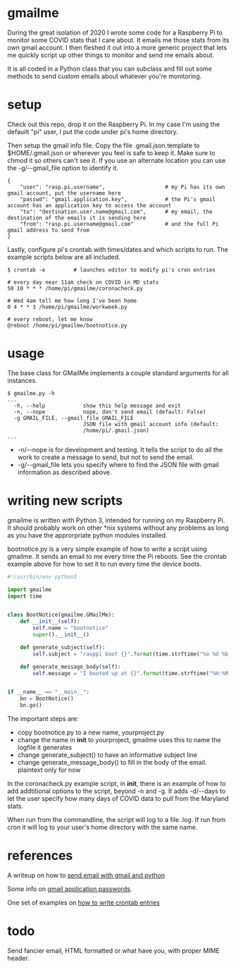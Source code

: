 # gmailme
During the great isolation of 2020 I wrote some code for a Raspberry Pi to monitor some COVID stats that I care about. It emails me those stats from its own gmail account. I then fleshed it out into a more generic project that lets me quickly script up other things to monitor and send me emails about.

It is all coded in a Python class that you can subclass and fill out some methods to send custom emails about whatever you're monitoring.

# setup
Check out this repo, drop it on the Raspberry Pi. In my case I'm using the defauilt "pi" user, I put the code under pi's home directory.

Then setup the gmail info file. Copy the file .gmail.json.template to $HOME/.gmail.json or wherever you feel is safe to keep it. Make sure to chmod it so others can't see it. If you use an alternate location you can use the -g/--gmail_file option to identify it.
```
{
    "user": "rasp.pi.username",                   # my Pi has its own gmail account, put the username here
    "passwd": "gmail.application.key",            # the Pi's gmail account has an application key to access the account
    "to": "destination.user.name@gmail.com",      # my email, the destination of the emails it is sending here
    "from": "rasp.pi.username@gmail.com"          # and the full Pi gmail address to send from
}
```

Lastly, configure pi's crontab with times/dates and which scripts to run. The example scripts below are all included.

```
$ crontab -e         # launches editor to modify pi's cron entries

# every day near 11am check on COVID in MD stats
50 10 * * * /home/pi/gmailme/coronacheck.py

# Wed 4am tell me how long I've been home
0 4 * * 3 /home/pi/gmailme/workweek.py

# every reboot, let me know
@reboot /home/pi/gmailme/bootnotice.py
```

# usage
The base class for GMailMe implements a couple standard arguments for all instances.
```
$ gmailme.py -h
...
  -h, --help            show this help message and exit
  -n, --nope            nope, don't send email (default: False)
  -g GMAIL_FILE, --gmail_file GMAIL_FILE
                        JSON file with gmail account info (default:
                        /home/pi/.gmail.json)
...
```
* -n/--nope is for development and testing. It tells the script to do all the work to create a message to send, but not to send the email.
* -g/--gmail_file lets you specify where to find the JSON file with gmail information as described above.

# writing new scripts
gmailme is written with Python 3, intended for running on my Raspberry Pi. It should probably work on other *nix systems without any problems as long as you have the approrpriate python modules installed.

bootnotice.py is a very simple example of how to write a script using gmailme. It sends an email to me every time the Pi reboots. See the crontab example above for how to set it to run every time the device boots.

```python
#!/usr/bin/env python3

import gmailme
import time


class BootNotice(gmailme.GMailMe):
    def __init__(self):
        self.name = "bootnotice"
        super().__init__()

    def generate_subject(self):
        self.subject = "rasppi boot {}".format(time.strftime("%a %d %b %Y"))

    def generate_message_body(self):
        self.message = "I booted up at {}".format(time.strftime("%H:%M:%S on %a %d %b %Y"))


if __name__ == "__main__":
    bn = BootNotice()
    bn.go()
```

The important steps are:
* copy bootnotice.py to a new name, yourproject.py
* change the name in __init__ to yourproject, gmailme uses this to name the logfile it generates
* change generate_subject() to have an informative subject line
* change generate_message_body() to fill in the body of the email. plaintext only for now

In the coronacheck.py example script, in __init__, there is an example of how to add addtitional options to the script, beyond -n and -g. It adds -d/--days to let the user specify how many days of COVID data to pull from the Maryland stats.

When run from the commandline, the script will log to a file <yourprojectname>.log. If run from cron it will log to your user's home directory with the same name.

# references
A writeup on how to [send email with gmail and python](https://stackabuse.com/how-to-send-emails-with-gmail-using-python/)

Some info on [gmail application passwords](https://support.google.com/mail/answer/185833).

One set of examples on [how to write crontab entries](https://www.geeksforgeeks.org/crontab-in-linux-with-examples/)

# todo
Send fancier email, HTML formatted or what have you, with proper MIME header.

